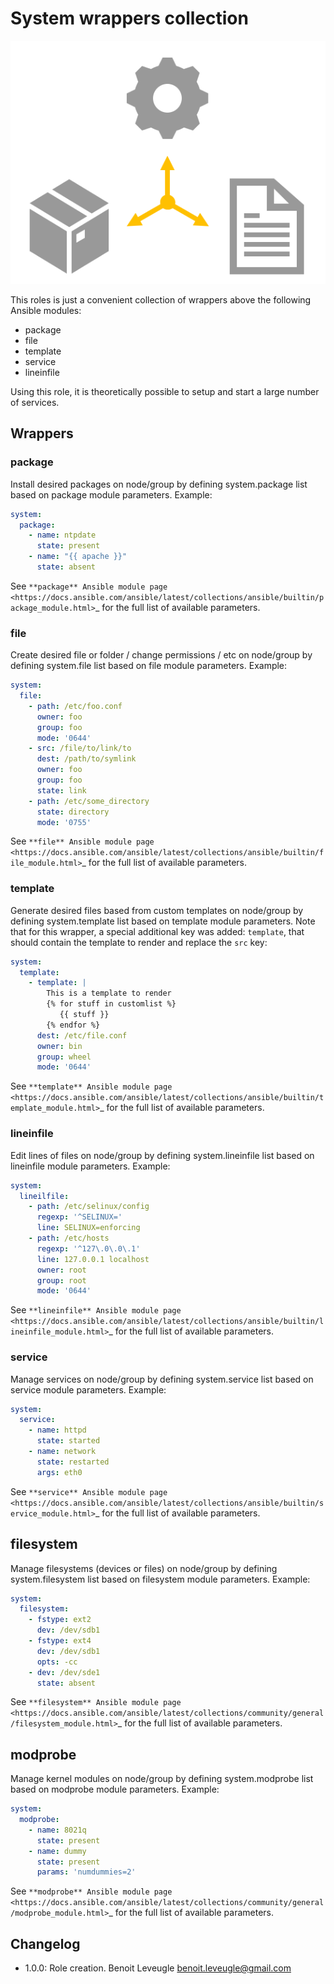 # System wrappers collection

![system](system_logo.svg)

This roles is just a convenient collection of wrappers above the following Ansible modules:

* package
* file
* template
* service
* lineinfile

Using this role, it is theoretically possible to setup and start a large number of services.

## Wrappers

### package

Install desired packages on node/group by defining system.package list based on package module parameters. Example:

```yaml
system:
  package:
    - name: ntpdate
      state: present
    - name: "{{ apache }}"
      state: absent
```

See `**package** Ansible module page <https://docs.ansible.com/ansible/latest/collections/ansible/builtin/package_module.html>`_
for the full list of available parameters.

### file

Create desired file or folder / change permissions / etc on node/group by defining system.file list based on file module parameters. Example:

```yaml
system:
  file:
    - path: /etc/foo.conf
      owner: foo
      group: foo
      mode: '0644'
    - src: /file/to/link/to
      dest: /path/to/symlink
      owner: foo
      group: foo
      state: link
    - path: /etc/some_directory
      state: directory
      mode: '0755'
```

See `**file** Ansible module page <https://docs.ansible.com/ansible/latest/collections/ansible/builtin/file_module.html>`_
for the full list of available parameters.

### template

Generate desired files based from custom templates on node/group by defining system.template list based on template module parameters. Note that for this wrapper, a special additional key was added: `template`, that should contain the template to render and replace the `src` key:

```yaml
system:
  template:
    - template: |
        This is a template to render
        {% for stuff in customlist %}
           {{ stuff }}
        {% endfor %}
      dest: /etc/file.conf
      owner: bin
      group: wheel
      mode: '0644'
```

See `**template** Ansible module page <https://docs.ansible.com/ansible/latest/collections/ansible/builtin/template_module.html>`_
for the full list of available parameters.

### lineinfile

Edit lines of files on node/group by defining system.lineinfile list based on lineinfile module parameters. Example:

```yaml
system:
  lineilfile:
    - path: /etc/selinux/config
      regexp: '^SELINUX='
      line: SELINUX=enforcing
    - path: /etc/hosts
      regexp: '^127\.0\.0\.1'
      line: 127.0.0.1 localhost
      owner: root
      group: root
      mode: '0644'
```

See `**lineinfile** Ansible module page <https://docs.ansible.com/ansible/latest/collections/ansible/builtin/lineinfile_module.html>`_
for the full list of available parameters.

### service

Manage services on node/group by defining system.service list based on service module parameters. Example:

```yaml
system:
  service:
    - name: httpd
      state: started
    - name: network
      state: restarted
      args: eth0
```

See `**service** Ansible module page <https://docs.ansible.com/ansible/latest/collections/ansible/builtin/service_module.html>`_
for the full list of available parameters.

## filesystem

Manage filesystems (devices or files) on node/group by defining system.filesystem list based on filesystem module parameters. Example:

```yaml
system:
  filesystem:
    - fstype: ext2
      dev: /dev/sdb1
    - fstype: ext4
      dev: /dev/sdb1
      opts: -cc
    - dev: /dev/sde1
      state: absent
```

See `**filesystem** Ansible module page <https://docs.ansible.com/ansible/latest/collections/community/general/filesystem_module.html>`_
for the full list of available parameters.

## modprobe

Manage kernel modules on node/group by defining system.modprobe list based on modprobe module parameters. Example:

```yaml
system:
  modprobe:
    - name: 8021q
      state: present
    - name: dummy
      state: present
      params: 'numdummies=2'
```

See `**modprobe** Ansible module page <https://docs.ansible.com/ansible/latest/collections/community/general/modprobe_module.html>`_
for the full list of available parameters.

## Changelog

* 1.0.0: Role creation. Benoit Leveugle <benoit.leveugle@gmail.com>
